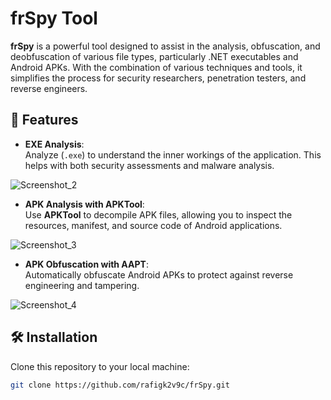 # frSpy Tool

**frSpy** is a powerful tool designed to assist in the analysis, obfuscation, and deobfuscation of various file types, particularly .NET executables and Android APKs. With the combination of various techniques and tools, it simplifies the process for security researchers, penetration testers, and reverse engineers.

## 🚀 Features

- **EXE Analysis**:  
  Analyze (`.exe`) to understand the inner workings of the application. This helps with both security assessments and malware analysis.

![Screenshot_2](https://github.com/user-attachments/assets/3fb5c59f-1b6d-41ec-9c13-14f153d76eb0)


- **APK Analysis with APKTool**:  
  Use **APKTool** to decompile APK files, allowing you to inspect the resources, manifest, and source code of Android applications.

![Screenshot_3](https://github.com/user-attachments/assets/d52da35b-a727-4fb7-a718-006872d16fe5)


- **APK Obfuscation with AAPT**:  
  Automatically obfuscate Android APKs to protect against reverse engineering and tampering.

 ![Screenshot_4](https://github.com/user-attachments/assets/6a632c54-5baa-4fb4-a6d9-b054a2b31298)


## 🛠️ Installation

Clone this repository to your local machine:

```bash
git clone https://github.com/rafigk2v9c/frSpy.git
